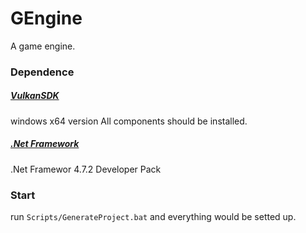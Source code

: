 # GEngine

A game engine.

### Dependence
##### [VulkanSDK](https://www.lunarg.com/vulkan-sdk/)
windows x64 version
All components should be installed.
##### [.Net Framework](https://dotnet.microsoft.com/zh-cn/download/visual-studio-sdks?cid=getdotnetsdk)
.Net Framewor 4.7.2 Developer Pack

### Start
run ```Scripts/GenerateProject.bat``` and everything would be setted up.